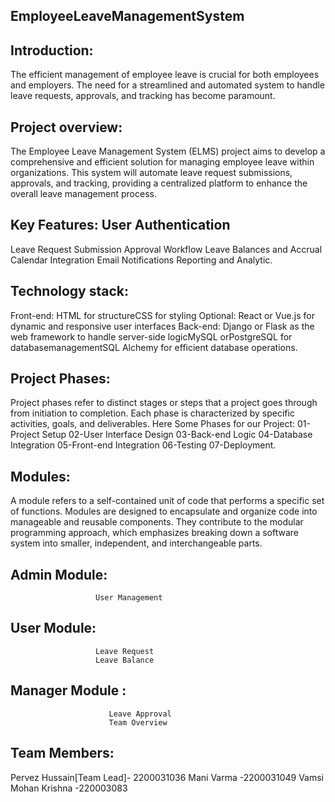 ## EmployeeLeaveManagementSystem
## Introduction:
  The efficient management of employee leave is crucial for both employees and employers. The need for a streamlined and automated system to handle leave requests, approvals, and 
              tracking has become paramount.
## Project overview: 
  The Employee Leave Management System (ELMS) project aims to develop a comprehensive and efficient solution for managing employee leave within organizations. This system will 
              automate leave request submissions, approvals, and tracking, providing a centralized platform to enhance the overall leave management process.
## Key Features: User Authentication
  Leave Request Submission 
Approval Workflow
              Leave Balances and Accrual 
              Calendar Integration
              Email Notifications 
              Reporting and Analytic.
## Technology stack: 
 Front-end:
                              HTML for structureCSS for styling
                   Optional: 
                               React or Vue.js for dynamic and responsive user interfaces
                   Back-end:
                             Django or Flask as the web framework to handle server-side logicMySQL orPostgreSQL for databasemanagementSQL Alchemy for efficient database operations.
## Project Phases: 
  Project phases refer to distinct stages or steps that a project goes through from initiation to completion. Each phase is characterized by specific activities, goals, and deliverables.
                Here Some Phases for our Project:
                                                  01- Project Setup
                                                  02-User Interface Design
                                                  03-Back-end Logic
                                                  04-Database Integration
                                                  05-Front-end Integration 
                                                  06-Testing
                                                  07-Deployment.
## Modules:
A module refers to a self-contained unit of code that performs a specific set of functions. Modules are designed to encapsulate and organize code into manageable and reusable components. 
 They contribute to the modular programming approach, which emphasizes breaking down a software system into smaller, independent, and interchangeable parts.
## Admin Module:
                       User Management
## User Module: 
                       Leave Request 
                       Leave Balance
## Manager Module :
                          Leave Approval 
                          Team Overview
## Team Members: 
Pervez Hussain[Team Lead]- 2200031036
              Mani Varma                -2200031049
              Vamsi Mohan Krishna        -220003083

